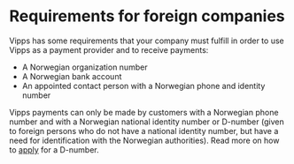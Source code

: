 # Requirements for foreign companies

Vipps has some requirements that your company must fulfill in order to use Vipps as a payment provider and to receive payments:
* A Norwegian organization number
* A Norwegian bank account
* An appointed contact person with a Norwegian phone and identity number

Vipps payments can only be made by customers with a Norwegian phone number and with a Norwegian national identity number or D-number (given to foreign persons who do not have a national identity number, but have a need for identification with the Norwegian authorities).
Read more on how to [apply](https://www.skatteetaten.no/en/person/foreign/norwegian-identification-number/) for a D-number.